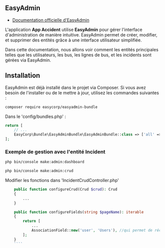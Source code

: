## EasyAdmin

- [Documentation officielle d'EasyAdmin](https://symfony.com/doc/current/bundles/EasyAdminBundle/index.html)

L'application **App Accident** utilise **EasyAdmin** pour gérer l'interface d'administration de manière intuitive. EasyAdmin permet de créer, modifier, et supprimer des entités grâce à une interface utilisateur simplifiée.

Dans cette documentation, nous allons voir comment les entités principales telles que les utilisateurs, les bus, les lignes de bus, et les incidents sont gérées via EasyAdmin.

## Installation 

EasyAdmin est déjà installé dans le projet via Composer. Si vous avez besoin de l'installer ou de le mettre à jour, utilisez les commandes suivantes :

```bash
composer require easycorp/easyadmin-bundle 
```

Dans le 'config/bundles.php' :

````php
return [
    // ...
    EasyCorp\Bundle\EasyAdminBundle\EasyAdminBundle::class => ['all' => true],
];
````

### Exemple de gestion avec l'entité Incident

````bash
php bin/console make:admin:dashboard

php bin/console make:admin:crud
````

Modifier les fonctions dans 'IncidentCrudController.php'

````php
    public function configureCrud(Crud $crud): Crud
    {
        ...
    }

    public function configureFields(string $pageName): iterable
    {
        return [
            ...
            AssociationField::new('user', 'Users'), //qui permet de récupérer les enregistrements d'une autre table dans le formulaire de création des incidents, dans ce cas, on récupère la table 'user'
        ];
    }
    ````

















